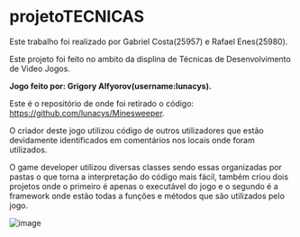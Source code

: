 # projetoTECNICAS

Este trabalho foi realizado por Gabriel Costa(25957) e Rafael Enes(25980).

Este projeto foi feito no ambito da displina de Técnicas de Desenvolvimento de Video Jogos.

**Jogo feito por: Grigory Alfyorov(username:lunacys).**

Este é o repositório de onde foi retirado o código: https://github.com/lunacys/Minesweeper.

O criador deste jogo utilizou código de outros utilizadores que estão devidamente identificados em comentários nos locais onde foram utilizados.

O game developer utilizou diversas classes sendo essas organizadas por pastas o que torna a interpretação do código mais fácil, também criou dois projetos onde o primeiro é apenas o executável do jogo e o segundo é a framework onde estão todas a funções e métodos que são utilizados pelo jogo.


![image](https://user-images.githubusercontent.com/120459962/235976955-de8fb790-99ad-4868-84c2-27fab506cd39.png)
